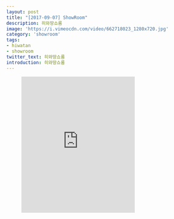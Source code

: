 ```yaml
---
layout: post
title: "[2017-09-07] ShowRoom"
description: 히와땅쇼룸
image: 'https://i.vimeocdn.com/video/662718023_1280x720.jpg'
category: 'showroom'
tags:
- hiwatan
- showroom
twitter_text: 히와땅쇼룸
introduction: 히와땅쇼룸
---
```

<figure class="video_container">
<iframe src="https://player.vimeo.com/video/239677354" height="360" frameborder="0" webkitallowfullscreen mozallowfullscreen allowfullscreen></iframe>
</figure>
